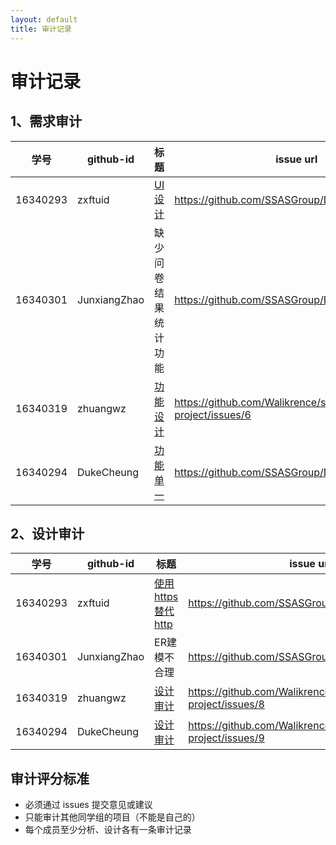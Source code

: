 ```yaml
---
layout: default
title: 审计记录
---
```


# 审计记录

## 1、需求审计

| 学号 | github-id | 标题 | issue url |
|:--:|---|---|---|
| 16340293 | zxftuid |  [UI设计](https://github.com/SSASGroup/Dashboard/issues/5)| https://github.com/SSASGroup/Dashboard/issues/5 |
|16340301|JunxiangZhao|缺少问卷结果统计功能|https://github.com/SSASGroup/Dashboard/issues/1|
|16340319|zhuangwz| [功能设计](https://github.com/Walikrence/swsad-project/issues/6)|https://github.com/Walikrence/swsad-project/issues/6|
|16340294|DukeCheung| [功能单一](https://github.com/SSASGroup/Dashboard/issues/7) | https://github.com/SSASGroup/Dashboard/issues/7|

## 2、设计审计

| 学号 | github-id | 标题 | issue url |
|:--:|---|---|---|
| 16340293 | zxftuid | [使用https替代http](https://github.com/SSASGroup/Dashboard/issues/4) | https://github.com/SSASGroup/Dashboard/issues/4|
|16340301|JunxiangZhao|ER建模不合理|https://github.com/SSASGroup/Dashboard/issues/2|
|16340319|zhuangwz|[设计审计](https://github.com/Walikrence/swsad-project/issues/8)|https://github.com/Walikrence/swsad-project/issues/8|
|16340294|DukeCheung|[设计审计](https://github.com/Walikrence/swsad-project/issues/9)|https://github.com/Walikrence/swsad-project/issues/9|

## 审计评分标准

* 必须通过 issues 提交意见或建议
* 只能审计其他同学组的项目（不能是自己的）
* 每个成员至少分析、设计各有一条审计记录


